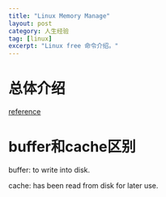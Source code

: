 ```yaml
---
title: "Linux Memory Manage"
layout: post
category: 人生经验
tag: [linux]
excerpt: "Linux free 命令介绍。"
---
```


# 总体介绍

[reference](http://cizixs.com/2015/10/01/linux-memory-management-through-free)


# buffer和cache区别

buffer: to write into disk.

cache: has been read from disk for later use.


